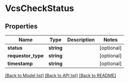 # VcsCheckStatus

## Properties
Name | Type | Description | Notes
------------ | ------------- | ------------- | -------------
**status** | **string** |  | [optional] 
**requestor_type** | **string** |  | [optional] 
**timestamp** | **string** |  | [optional] 

[[Back to Model list]](../README.md#documentation-for-models) [[Back to API list]](../README.md#documentation-for-api-endpoints) [[Back to README]](../README.md)



